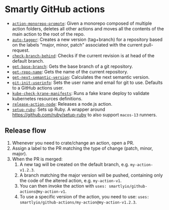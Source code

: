 # Smartly GitHub actions

* [`action-monorepo-promote`](./action-monorepo-promote/action.yml): Given a monorepo composed of multiple action folders, deletes all other actions and moves all the
  contents of the main action to the root of the repo.
* [`auto-tagger`](./auto-tagger/action.yml): Creates a new version (tag+branch) for a repository based on the labels "major, minor, patch" associated with the current pull-request.
* [`check-branch-behind`](./check-branch-behind/action.yml): Checks if the current revision is at head of the default branch.
* [`get-base-branch`](./get-base-branch/action.yml): Gets the base branch of a git repository.
* [`get-repo-name`](./get-repo-name/action.yml): Gets the name of the current repository.
* [`get-next-semantic-version`](./get-next-semantic-version/action.yml): Calculates the next semantic version.
* [`git-init-userinfo`](./git-init-userinfo/action.yml): Sets the user name and email for git to use. Defaults to a GitHub actions user.
* [`kube-check-krane-manifests`](./kube-check-krane-manifests/action.yml): Runs a fake krane deploy to validate kubernetes resources definitions.
* [`release-action-node`](./release-action-node/action.yml): Releases a node.js action.
* [`setup-ruby`](./setup-ruby/action.yml): Sets up Ruby. A wrapper around https://github.com/ruby/setup-ruby to also support `macos-13` runners.

## Release flow

1. Whenever you need to crate/change an action, open a PR.
2. Assign a label to the PR matching the type of change (patch, minor, major).
3. When the PR is merged:
   1. A new tag will be created on the default branch, e.g. `my-action-v1.2.3`.
   2. A branch matching the major version will be pushed, containing only the code of the altered action, e.g. `my-action-v1`. 
   3. You can then invoke the action with `uses: smartlyio/github-actions@my-action-v1`.
   4. To use a specific version of the action, you need to use: `uses: smartlyio/github-actions/my-action@my-action-v1.2.3`.
